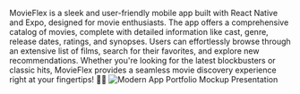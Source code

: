 MovieFlex is a sleek and user-friendly mobile app built with React Native and Expo, designed for movie enthusiasts. The app offers a comprehensive catalog of movies, complete with detailed information like cast, genre, release dates, ratings, and synopses. Users can effortlessly browse through an extensive list of films, search for their favorites, and explore new recommendations. Whether you're looking for the latest blockbusters or classic hits, MovieFlex provides a seamless movie discovery experience right at your fingertips! 🎥📱
![Modern App Portfolio Mockup Presentation](https://github.com/user-attachments/assets/0901e552-f3c6-42dc-b08d-3dfdaf6ec8f1)
